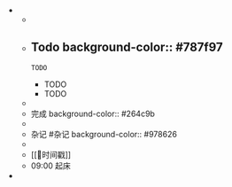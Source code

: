 -
	-
	- Todo
	  background-color:: #787f97
		-
		  TODO
		-
		  TODO
		-
		  TODO
	-
	- 完成
	  background-color:: #264c9b
	-
	- 杂记 #杂记
	  background-color:: #978626
	-
	- [[📌时间戳]]
	- 09:00 起床
-